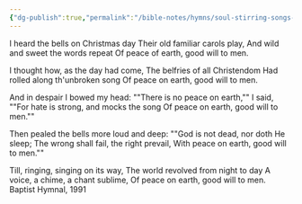 ```yaml
---
{"dg-publish":true,"permalink":"/bible-notes/hymns/soul-stirring-songs-and-hymns/i-heard-the-bells-on-christmas-day/","title":"I Heard the Bells on Christmas Day"}
---
```



I heard the bells on Christmas day
Their old familiar carols play,
And wild and sweet the words repeat
Of peace of earth, good will to men.

I thought how, as the day had come,
The belfries of all Christendom
Had rolled along th'unbroken song
Of peace on earth, good will to men.

And in despair I bowed my head:
""There is no peace on earth,"" I said,
""For hate is strong, and mocks the song
Of peace on earth, good will to men.""

Then pealed the bells more loud and deep:
""God is not dead, nor doth He sleep;
The wrong shall fail, the right prevail,
With peace on earth, good will to men.""

Till, ringing, singing on its way,
The world revolved from night to day
A voice, a chime, a chant sublime,
Of peace on earth, good will to men.
Baptist Hymnal, 1991